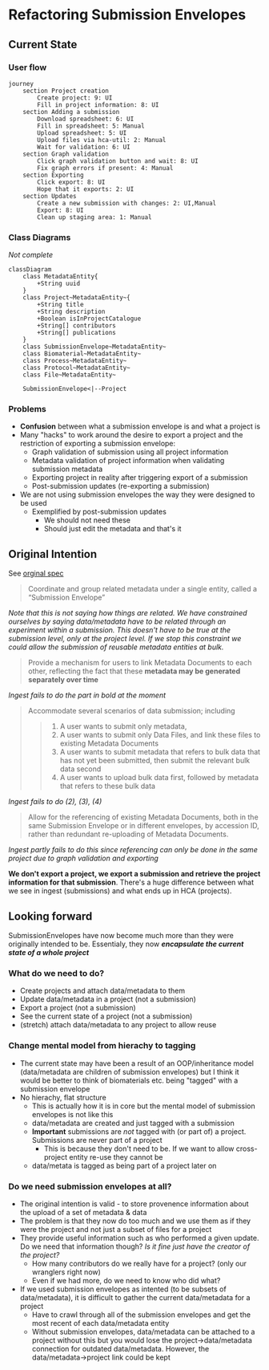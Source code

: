 # Refactoring Submission Envelopes
## Current State
### User flow

```mermaid
journey
	section Project creation
		Create project: 9: UI
		Fill in project information: 8: UI
	section Adding a submission
		Download spreadsheet: 6: UI
		Fill in spreadsheet: 5: Manual
		Upload spreadsheet: 5: UI
		Upload files via hca-util: 2: Manual
		Wait for validation: 6: UI
	section Graph validation
		Click graph validation button and wait: 8: UI
		Fix graph errors if present: 4: Manual
	section Exporting
		Click export: 8: UI
		Hope that it exports: 2: UI
	section Updates
		Create a new submission with changes: 2: UI,Manual
		Export: 8: UI
		Clean up staging area: 1: Manual
```

### Class Diagrams
*Not complete*

```mermaid
classDiagram  
	class MetadataEntity{
		+String uuid
	}
	class Project~MetadataEntity~{
		+String title
		+String description
		+Boolean isInProjectCatalogue
		+String[] contributors
		+String[] publications
	}
	class SubmissionEnvelope~MetadataEntity~
	class Biomaterial~MetadataEntity~
	class Process~MetadataEntity~
	class Protocol~MetadataEntity~
	class File~MetadataEntity~
	
	SubmissionEnvelope<|--Project
```

### Problems
- **Confusion** between what a submission envelope is and what a project is
- Many "hacks" to work around the desire to export a project and the restriction of exporting a submission envelope:
	- Graph validation of submission using all project information
	- Metadata validation of project information when validating submission metadata
	- Exporting project in reality after triggering export of a submission
	- Post-submission updates (re-exporting a submission)
- We are not using submission envelopes the way they were designed to be used
	- Exemplified by post-submission updates
		- We should not need these
		- Should just edit the metadata and that's it

## Original Intention
See [orginal spec](https://docs.google.com/document/u/1/d/13NJdMDq6E8FDyrPebBDD4TEqmI8OXeNkp9ZquqoEhto/edit#heading=h.5caizsfri8tq)

> Coordinate and group related metadata under a single entity, called a “Submission Envelope”

*Note that this is not saying how things are related. We have constrained ourselves by saying data/metadata have to be related through an experiment within a submission. This doesn't have to be true at the submission level, only at the project level. If we stop this constraint we could allow the submission of reusable metadata entities at bulk.*

> Provide a mechanism for users to link Metadata Documents to each other, reflecting the fact that these **metadata may be generated separately over time**

*Ingest fails to do the part in bold at the moment*

> Accommodate several scenarios of data submission; including 
>> 1. A user wants to submit only metadata, 
>> 2. A user wants to submit only Data Files, and link these files to existing Metadata Documents
>> 3. A user wants to submit metadata that refers to bulk data that has not yet been submitted, then submit the relevant bulk data second 
>> 4. A user wants to upload bulk data first, followed by metadata that refers to these bulk data

*Ingest fails to do (2), (3), (4)*


> Allow for the referencing of existing Metadata Documents, both in the same Submission Envelope or in different envelopes, by accession ID, rather than redundant re-uploading of Metadata Documents.

*Ingest partly fails to do this since referencing can only be done in the same project due to graph validation and exporting*

**We don't export a project, we export a submission and retrieve the project information for that submission**. There's a huge difference between what we see in ingest (submissions) and what ends up in HCA (projects).


## Looking forward
SubmissionEnvelopes have now become much more than they were originally intended to be. Essentialy, they now ***encapsulate the current state of a whole project***

### What do we need to do?
- Create projects and attach data/metadata to them
- Update data/metadata in a project (not a submission)
- Export a project (not a submission)
- See the current state of a project (not a submission)
- (stretch) attach data/metadata to any project to allow reuse

### Change mental model from hierachy to tagging
- The current state may have been a result of an OOP/inheritance model (data/metadata are children of submission envelopes) but I think it would be better to think of biomaterials etc. being "tagged" with a submission envelope
- No hierachy, flat structure
	- This is actually how it is in core but the mental model of submission envelopes is not like this
	- data/metadata are created and just tagged with a submission
	- **Important** submissions are *not* tagged with (or part of) a project. Submissions are never part of a project
		- This is because they don't need to be. If we want to allow cross-project entity re-use they cannot be
	- data/metata is tagged as being part of a project later on

### Do we need submission envelopes at all?
- The original intention is valid - to store provenence information about the upload of a set of metadata & data
- The problem is that they now do too much and we use them as if they were the project and not just a subset of files for a project
- They provide useful information such as who performed a given update. Do we need that information though? *Is it fine just have the creator of the project?*
	- How many contributors do we really have for a project? (only our wranglers right now)
	- Even if we had more, do we need to know who did what?
- If we used submission envelopes as intented (to be subsets of data/metadata), it is difficult to gather the current data/metadata for a project
	- Have to crawl through all of the submission envelopes and get the most recent of each data/metadata entity
	- Without submission envelopes, data/metadata can be attached to a project without this but you would lose the project->data/metadata connection for outdated data/metadata. However, the data/metadata->project link could be kept



